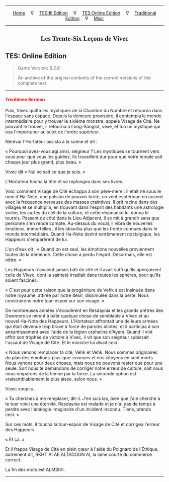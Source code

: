 
---

<!-- Jekyll Page Links -->

<center>
<a href="../../../../index.html">Home</a>
&emsp;&nabla;&emsp;
<a href="../../../index-tes3.html">TES:III Edition</a>
&emsp;&nabla;&emsp;
<a href="../../../index-teso.html">TES:Online Edition</a>
&emsp;&nabla;&emsp;
<a href="../../../index-traditional.html">Traditional Edition</a>
&emsp;&nabla;&emsp;
<a href="../../../index-misc.html">Misc</a>
</center>

<!-- Markdown Body Below: -->

---

<center>
<h2><span style="font-family:Georgia">Les Trente-Six Leçons de Vivec</span></h2>
</center>

## TES: Online Edition

> Game Version: 8.2.8
>
> An archive of the original contents of the current versions of the complete text.

---

#### <span style="color:red">Trentième Sermon</span>

Puis, Vivec quitta les mystiques de la Chambre du Nombre et retourna dans l'espace sans espace. Depuis la demeure provisoire, il contempla le monde intermédiaire pour y trouver le sixième monstre, appelé Visage de Cité. Ne pouvant le trouver, il retourna à Long-Sanglot, vexé, et tua un mystique qui osa l'importuner au sujet de l'ordre supérieur.

Nérévar l'Hortateur assista à la scène et dit :

« Pourquoi avez-vous agi ainsi, seigneur ? Les mystiques se tournent vers vous pour que vous les guidiez. Ils travaillent dur pour que votre temple soit chaque jour plus grand, plus beau. »

Vivec dit « Nul ne sait ce que je suis. »

L'Hortateur hocha la tête et se replongea dans ses livres.

Voici comment Visage de Cité échappa à son père-mère : il était né sous le nom d'Ha-Note, une pulsion de pouvoir brute, un vent ésotérique en accord avec la fréquence nerveuse des masses craintives. Il prit racine dans des villages et se multiplia, en trouvant dans l'esprit des habitants une astrologie voilée, les cartes du ciel de la culture, et cette résonance lui donna le tournis. Passant de côté dans le Lieu Adjacent, il se mit à grandir sans que personne s'en rende compte. Au-dessus du vocal, il vibra de nouvelles émotions, immortelles ; il les absorba plus que les trente connues dans le monde intermédiaire. Quand Ha-Note devint extrêmement nostalgique, les Happeurs s'emparèrent de lui.

L'un d'eux dit : « Quand on est seul, les émotions nouvelles proviennent toutes de la démence. Cette chose a perdu l'esprit. Désormais, elle est nôtre. »

Les Happeurs n'avaient jamais bâti de cité et il avait suffi qu'ils aperçoivent celle de Vivec, dont la sainteté irradiait dans toutes les sphères, pour qu'ils soient fascinés.

« C'est pour cette raison que la progéniture de Vehk s'est insinuée dans notre royaume, attirée par notre désir, dissimulée dans la perte. Nous construirons notre tour-espoir sur son visage. »

De nombreuses années s'écoulèrent en Resdaynia et les grands prêtres des Dwemers se mirent à bâtir quelque chose de semblable à Vivec et au nouvel Ha-Note des Happeurs. L'Hortateur affrontait une de leurs armées qui était devenue trop brave à force de paroles idiotes, et il participa à son anéantissement avec l'aide de la légion orpheline d'Ayem. Quand il vint offrir son trophée de victoire à Vivec, il vit que son seigneur subissait l'assaut de Visage de Cité. Et le monstre lui disait ceci :

« Nous venons remplacer ta cité, Vehk et Vehk. Nous sommes originaires du plan des émotions-plus-que-connues et nos citoyens en sont morts. Nous venons pour deux choses, mais nous ne pouvons rester que pour une seule. Soit nous te demandons de corriger notre erreur de culture, soit nous nous emparons de la tienne par la force. La seconde option est vraisemblablement la plus aisée, selon nous. »

Vivec soupira.

« Tu cherches à me remplacer, dit-il. J'en suis las, bien que j'aie cherché à te tuer voici une éternité. Resdaynia est malade et je n'ai pas de temps à perdre avec l'analogie imaginaire d'un incident inconnu. Tiens, prends ceci. »

Sur ces mots, il toucha la tour-espoir de Visage de Cité et corrigea l'erreur des Happeurs.

« Et ça. »

Et il frappa Visage de Cité en plein cœur à l'aide du Poignard de l'Éthique, autrement dit, RKHT AI AE ALTADOON AI, la lame courte du commerce correct.

La fin des mots est ALMSIVI.

---
